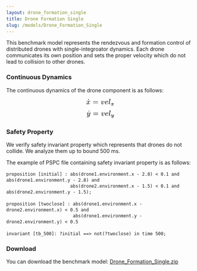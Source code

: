 ```yaml
---
layout: drone_formation_single
title: Drone Formation Single
slug: /models/Drone_Formation_Single
---
```

This benchmark model represents the rendezvous and formation control of
distributed drones with single-integroator dynamics. Each
drone communicates its own position and sets the proper velocity which do not
lead to collision to other drones. 

### Continuous Dynamics
The continuous dynamics of the drone component is as follows:
<p align="center">
   <img src="../../images/dronesingle_ode.png" alt="ode" >
</p>

### Safety Property

We verify safety invariant property which represents that drones do not collide. We analyze them up to
bound 500 ms. 

The example of PSPC file containing safety invariant property is as follows:
```
proposition [initial] : abs(drone1.environment.x - 2.8) < 0.1 and abs(drone1.environment.y - 2.8) and
                        abs(drone2.environment.x - 1.5) < 0.1 and abs(drone2.environment.y - 1.5);

proposition [twoclose] : abs(drone1.environment.x - drone2.environment.x) < 0.5 and
                         abs(drone1.environment.y - drone2.environment.y) < 0.5

invariant [tb_500]: ?initial ==> not(?twoclose) in time 500;
```

### Download
You can download the benchmark model: [Drone_Formation_Single.zip](../Drone_Formation_Single.zip)


<br />
<br />
